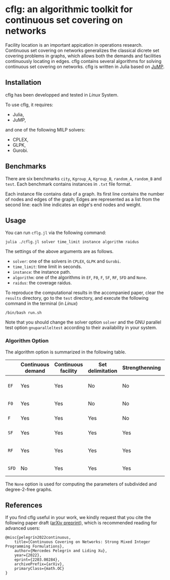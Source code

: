 

# cflg: an algorithmic toolkit for continuous set covering on networks

Facility location is an important appication in operations research.  Continuous set covering on networks generalizes the classical dicrete set covering problems in graphs, which allows both the demands and facilities continuously locating in edges.
cflg contains several algorithms for solving continuous set covering on networks. cflg is written in Julia based on [JuMP](https://jump.dev/JuMP.jl/stable/installation/).


## Installation
cflg has been developped and tested in *Linux* System. 

To use cflg, it requires:
- Julia,
- JuMP,

and one of the following MILP solvers:
- CPLEX,
- GLPK,
- Gurobi.


## Benchmarks
There are six benchmarks `city`, `Kgroup_A`, `Kgroup_B`, `random_A`, `random_B` and `test`. Each benchmark contains instances in `.txt` file format.

Each instance file contains data of a graph. Its first line contains the number of nodes and edges of the graph; Edges are represented as a list from the second line: each line indicates an edge's end nodes and weight.  

## Usage

You can run `cflg.jl`  via the following command:
```
julia ./cflg.jl solver time_limit instance algorithm raidus
```

The settings of the above arguments are as follows.
  * `solver`: one of the solvers in `CPLEX`, `GLPK` and `Gurobi`.
  * `time_limit`:  time limit in seconds.
  * `instance`:  the instance path.
  * `algorithm`: one of the algorithms in `EF`, `F0`, `F`, `SF`, `RF`, `SFD` and `None`.
  * `raidus`: the coverage raidus.

To reproduce the computational results in the accompanied paper, clear the `results` directory, go to the `test` directory, and execute the following command in the terminal (in *Linux*)
```
/bin/bash run.sh
```
Note that you should change the solver option `solver` and the GNU parallel test option `gnuparalleltest` according to their availability in your system.


### Algorithm Option
The algorithm option is summarized in the following table.


|     | Continuous demand |  Continuous facility |   Set delimitation  | Strengthenning| Long edge| Model size | Input graph     | Comment|  
|-----|-------------------|----------------------|---------------------|---------------|----------|------------|-----------------|--------|
| `EF`|      Yes          | Yes                  | No                  |   No          | No       | Very large | Subdivided graph|From [Covering edges in networks](https://onlinelibrary.wiley.com/doi/full/10.1002/net.21924) 
| `F0`|      Yes          | Yes                  | No                  |   No          | No       | Large     | Subdivided graph| Naive model
| `F` |      Yes          | Yes                  | Yes                 |   No          | No       | Medium     | Subdivided graph|Complete model
| `SF`|      Yes          | Yes                  | Yes                 |   Yes         | No       | Meidum     | Subdivided graph|Strenghtenned model
| `RF`|      Yes          | Yes                  | Yes                 |   Yes         | Yes      | Small      | Degree-2-free graph| Reduced model
| `SFD`|      No         | Yes                  | Yes                 |   Yes         | No       | Very small     | Subdivided graph|Discrete model

The `None` option is used for computing the parameters of subdivided and degree-2-free graphs.



## References

If you find cflg useful in your work, we kindly request that you cite the following paper draft ([arXiv preprint](https://arxiv.org/abs/2203.00284)), which is recommended reading for advanced users:

    @misc{pelegrín2022continuous,
        title={Continuous Covering on Networks: Strong Mixed Integer Programming Formulations}, 
        author={Mercedes Pelegrín and Liding Xu},
        year={2022},
        eprint={2203.00284},
        archivePrefix={arXiv},
        primaryClass={math.OC}
    }


